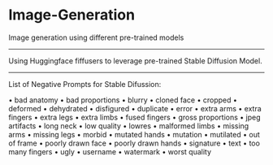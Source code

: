 # Image-Generation
Image generation using different pre-trained models

<hr>

Using Huggingface fiffusers to leverage pre-trained Stable Diffusion Model. 


<hr>

List of Negative Prompts for Stable Difussion: 

• bad anatomy
• bad proportions
• blurry
• cloned face
• cropped
• deformed
• dehydrated
• disfigured
• duplicate
• error
• extra arms
• extra fingers
• extra legs
• extra limbs
• fused fingers
• gross proportions
• jpeg artifacts
• long neck
• low quality
• lowres
• malformed limbs
• missing arms
• missing legs
• morbid
• mutated hands
• mutation
• mutilated
• out of frame
• poorly drawn face
• poorly drawn hands
• signature
• text
• too many fingers
• ugly
• username
• watermark
• worst quality
